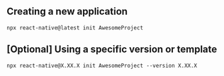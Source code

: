 ## Creating a new application
`npx react-native@latest init AwesomeProject`
## [Optional] Using a specific version or template
`npx react-native@X.XX.X init AwesomeProject --version X.XX.X`
